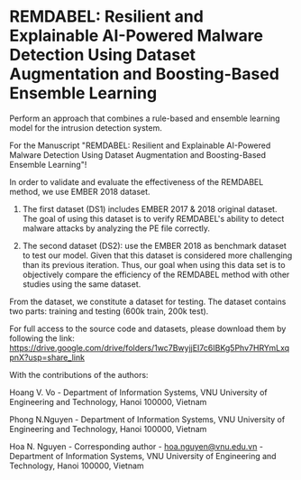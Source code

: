 
# REMDABEL: Resilient and Explainable AI-Powered Malware Detection Using Dataset Augmentation and Boosting-Based Ensemble Learning


Perform an approach that combines a rule-based and ensemble learning model for the intrusion detection system.

For the Manuscript "REMDABEL: Resilient and Explainable AI-Powered Malware Detection Using Dataset Augmentation and Boosting-Based Ensemble Learning"!

In order to validate and evaluate the effectiveness of the REMDABEL method, we use EMBER 2018 dataset.

1. The first dataset (DS1) includes EMBER 2017 & 2018 original dataset. The goal of using this dataset is to verify REMDABEL's ability to detect malware attacks by analyzing the PE file correctly.

2. The second dataset (DS2):  use the EMBER 2018 as benchmark dataset to test our model. Given that this dataset is considered more challenging than its previous iteration. Thus, our goal when using this data set is to objectively compare the efficiency of the REMDABEL method with other studies using the same dataset.

From the dataset, we constitute a dataset for testing. The dataset contains two parts: training and testing (600k train, 200k test).

For full access to the source code and datasets, please download them by following the link: 
https://drive.google.com/drive/folders/1wc7BwyjjEI7c6IBKg5Phv7HRYmLxqpnX?usp=share_link

With the contributions of the authors:

Hoang V. Vo - Department of Information Systems, VNU University of Engineering and Technology, Hanoi 100000, Vietnam

Phong N.Nguyen - Department of Information Systems, VNU University of Engineering and Technology, Hanoi 100000, Vietnam

Hoa N. Nguyen - Corresponding author - hoa.nguyen@vnu.edu.vn - Department of Information Systems, VNU University of Engineering and Technology, Hanoi 100000, Vietnam


